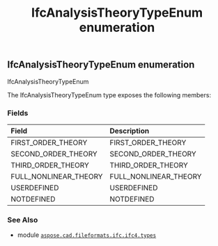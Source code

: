 ﻿---
title: IfcAnalysisTheoryTypeEnum enumeration
second_title: Aspose.CAD for Python via .NET API References
description: 
type: docs
weight: 2010
url: /aspose.cad.fileformats.ifc.ifc4.types/ifcanalysistheorytypeenum/
is_root: false
---

## IfcAnalysisTheoryTypeEnum enumeration

IfcAnalysisTheoryTypeEnum



The IfcAnalysisTheoryTypeEnum type exposes the following members:

### Fields
| Field | Description |
| :- | :- |
| FIRST_ORDER_THEORY | FIRST_ORDER_THEORY |
| SECOND_ORDER_THEORY | SECOND_ORDER_THEORY |
| THIRD_ORDER_THEORY | THIRD_ORDER_THEORY |
| FULL_NONLINEAR_THEORY | FULL_NONLINEAR_THEORY |
| USERDEFINED | USERDEFINED |
| NOTDEFINED | NOTDEFINED |



### See Also
* module [`aspose.cad.fileformats.ifc.ifc4.types`](..)
